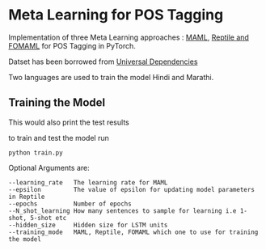 # Meta Learning for POS Tagging 
Implementation of three Meta Learning approaches : [MAML](https://arxiv.org/pdf/1703.03400.pdf), [Reptile and FOMAML](https://arxiv.org/pdf/1803.02999.pdf) for POS Tagging in PyTorch.

Datset has been borrowed from [Universal Dependencies](https://universaldependencies.org/)

Two languages are used to train the model Hindi and Marathi.

## Training the Model
This would also print the test results

to train and test the model run
```
python train.py
```
Optional Arguments are: 
```
--learning_rate   The learning rate for MAML
--epsilon         The value of epsilon for updating model parameters in Reptile
--epochs          Number of epochs
--N_shot_learning How many sentences to sample for learning i.e 1-shot, 5-shot etc
--hidden_size     Hidden size for LSTM units
--training_mode   MAML, Reptile, FOMAML which one to use for training the model
```
